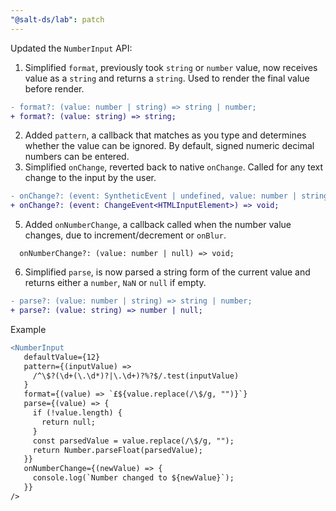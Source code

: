 ```yaml
---
"@salt-ds/lab": patch
---
```


Updated the `NumberInput` API:

1. Simplified `format`, previously took `string` or `number` value, now receives value as a `string` and returns a `string`.
   Used to render the final value before render.

```diff
- format?: (value: number | string) => string | number;
+ format?: (value: string) => string;
```

2. Added `pattern`, a callback that matches as you type and determines whether the value can be ignored. By default, signed numeric decimal numbers can be entered.
3. Simplified `onChange`, reverted back to native `onChange`. Called for any text change to the input by the user.

```diff
- onChange?: (event: SyntheticEvent | undefined, value: number | string) => void;
+ onChange?: (event: ChangeEvent<HTMLInputElement>) => void;
```

5. Added `onNumberChange`, a callback called when the number value changes, due to increment/decrement or `onBlur`.

```
  onNumberChange?: (value: number | null) => void;
```

6. Simplified `parse`, is now parsed a string form of the current value and returns either a `number`, `NaN` or `null` if empty.

```diff
- parse?: (value: number | string) => string | number;
+ parse?: (value: string) => number | null;
```

Example

```diff
<NumberInput
   defaultValue={12}
   pattern={(inputValue) =>
     /^\$?(\d+(\.\d*)?|\.\d+)?%?$/.test(inputValue)
   }
   format={(value) => `£${value.replace(/\$/g, "")}`}
   parse={(value) => {
     if (!value.length) {
       return null;
     }
     const parsedValue = value.replace(/\$/g, "");
     return Number.parseFloat(parsedValue);
   }}
   onNumberChange={(newValue) => {
     console.log(`Number changed to ${newValue}`);
   }}
/>
```
